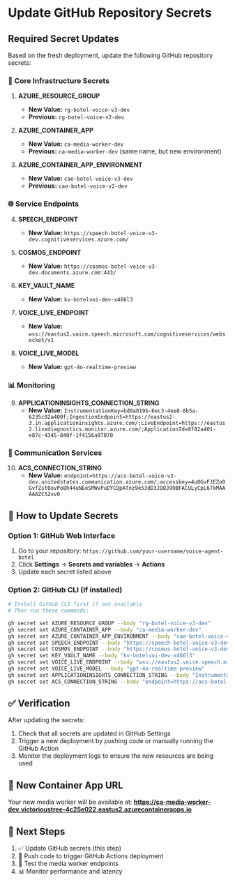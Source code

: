 # Update GitHub Repository Secrets

## Required Secret Updates

Based on the fresh deployment, update the following GitHub repository secrets:

### 🔑 Core Infrastructure Secrets

1. **AZURE_RESOURCE_GROUP**
   - **New Value:** `rg-botel-voice-v3-dev`
   - **Previous:** `rg-botel-voice-v2-dev`

2. **AZURE_CONTAINER_APP**
   - **New Value:** `ca-media-worker-dev`
   - **Previous:** `ca-media-worker-dev` (same name, but new environment)

3. **AZURE_CONTAINER_APP_ENVIRONMENT**
   - **New Value:** `cae-botel-voice-v3-dev`
   - **Previous:** `cae-botel-voice-v2-dev`

### 🌐 Service Endpoints

4. **SPEECH_ENDPOINT**
   - **New Value:** `https://speech-botel-voice-v3-dev.cognitiveservices.azure.com/`

5. **COSMOS_ENDPOINT**
   - **New Value:** `https://cosmos-botel-voice-v3-dev.documents.azure.com:443/`

6. **KEY_VAULT_NAME**
   - **New Value:** `kv-botelvoi-dev-x466l3`

7. **VOICE_LIVE_ENDPOINT**
   - **New Value:** `wss://eastus2.voice.speech.microsoft.com/cognitiveservices/websocket/v1`

8. **VOICE_LIVE_MODEL**
   - **New Value:** `gpt-4o-realtime-preview`

### 📊 Monitoring

9. **APPLICATIONINSIGHTS_CONNECTION_STRING**
   - **New Value:** `InstrumentationKey=bd0a819b-6ec3-4ee8-8b5a-6235c02a400f;IngestionEndpoint=https://eastus2-3.in.applicationinsights.azure.com/;LiveEndpoint=https://eastus2.livediagnostics.monitor.azure.com/;ApplicationId=8f82a401-e87c-4345-840f-1f4156a97070`

### 🔗 Communication Services

10. **ACS_CONNECTION_STRING**
    - **New Value:** `endpoint=https://acs-botel-voice-v3-dev.unitedstates.communication.azure.com/;accesskey=4u0GvFJEZo0GvfZst0ovPo8h44uNEeSMWvPuDYCQpATnz9e53dD3JQQJ99BFACULyCpL67kMAAAAAZCS2xv0`

## 🚀 How to Update Secrets

### Option 1: GitHub Web Interface
1. Go to your repository: `https://github.com/your-username/voice-agent-botel`
2. Click **Settings** → **Secrets and variables** → **Actions**
3. Update each secret listed above

### Option 2: GitHub CLI (if installed)
```bash
# Install GitHub CLI first if not available
# Then run these commands:

gh secret set AZURE_RESOURCE_GROUP --body "rg-botel-voice-v3-dev"
gh secret set AZURE_CONTAINER_APP --body "ca-media-worker-dev"
gh secret set AZURE_CONTAINER_APP_ENVIRONMENT --body "cae-botel-voice-v3-dev"
gh secret set SPEECH_ENDPOINT --body "https://speech-botel-voice-v3-dev.cognitiveservices.azure.com/"
gh secret set COSMOS_ENDPOINT --body "https://cosmos-botel-voice-v3-dev.documents.azure.com:443/"
gh secret set KEY_VAULT_NAME --body "kv-botelvoi-dev-x466l3"
gh secret set VOICE_LIVE_ENDPOINT --body "wss://eastus2.voice.speech.microsoft.com/cognitiveservices/websocket/v1"
gh secret set VOICE_LIVE_MODEL --body "gpt-4o-realtime-preview"
gh secret set APPLICATIONINSIGHTS_CONNECTION_STRING --body "InstrumentationKey=bd0a819b-6ec3-4ee8-8b5a-6235c02a400f;IngestionEndpoint=https://eastus2-3.in.applicationinsights.azure.com/;LiveEndpoint=https://eastus2.livediagnostics.monitor.azure.com/;ApplicationId=8f82a401-e87c-4345-840f-1f4156a97070"
gh secret set ACS_CONNECTION_STRING --body "endpoint=https://acs-botel-voice-v3-dev.unitedstates.communication.azure.com/;accesskey=4u0GvFJEZo0GvfZst0ovPo8h44uNEeSMWvPuDYCQpATnz9e53dD3JQQJ99BFACULyCpL67kMAAAAAZCS2xv0"
```

## ✅ Verification

After updating the secrets:
1. Check that all secrets are updated in GitHub Settings
2. Trigger a new deployment by pushing code or manually running the GitHub Action
3. Monitor the deployment logs to ensure the new resources are being used

## 🎯 New Container App URL

Your new media worker will be available at:
**https://ca-media-worker-dev.victorioustree-4c25e022.eastus2.azurecontainerapps.io**

## 🔄 Next Steps

1. ✅ Update GitHub secrets (this step)
2. 🚀 Push code to trigger GitHub Actions deployment
3. 🧪 Test the media worker endpoints
4. 📊 Monitor performance and latency 